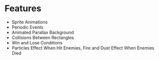 # Features
- Sprite Animations
- Periodic Events
- Animated Parallax Background
- Collisions Between Rectangles
- Win and Lose Conditions
- Particles Effect When Hit Enemies, Fire and Dust Effect When Enemies Died
